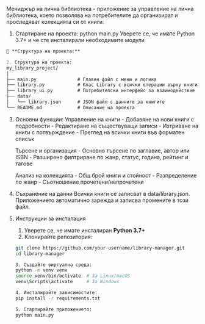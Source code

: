 Мениджър на лична библиотека - приложение за управление на лична библиотека, което позволява на потребителите да организират и проследяват колекцията си от книги.

1. Стартиране на проекта:
python main.py
Уверете се, че имате Python 3.7+ и че сте инсталирали необходимите модули

```markdown
📁 **Структура на проекта:**

2. Структура на проекта:
my_library_project/
│
├── main.py               # Главен файл с меню и логика
├── library.py            # Клас Library с всички операции върху книгите
├── library_ui.py         # Потребителски интерфейс за взаимодействие
├── data/
│   └── library.json      # JSON файл с данните за книгите
└── README.md             # Описание на проекта
```

3. Основни функции:
    Управление на книги
        - Добавяне на нови книги с подробности
        - Редактиране на съществуващи записи
        - Изтриване на книги с потвърждение
        - Преглед на всички книги във форматен списък

    Търсене и организация
        - Основно търсене по заглавие, автор или ISBN
        - Разширено филтриране по жанр, статус, година, рейтинг и тагове

    Анализ на колекцията
        - Общ брой книги и стойност
        - Разпределение по жанр
        - Съотношение прочетени/непрочетени

4. Съхранение на данни
Всички книги се записват в data/library.json. Приложението автоматично зарежда и записва промените в този файл.


5. Инструкции за инсталация

    1. Уверете се, че имате инсталиран **Python 3.7+**
    2. Клонирайте репозитория:
    ```bash
    git clone https://github.com/your-username/library-manager.git
    cd library-manager

    3. Създайте виртуална среда:
    python -m venv venv
    source venv/bin/activate  # За Linux/macOS
    venv\Scripts\activate     # За Windows

    4. Инсталирайте зависимостите:
    pip install -r requirements.txt

    5. Стартирайте приложението:
    python main.py
